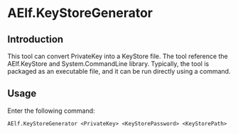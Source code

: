 # AElf.KeyStoreGenerator

## Introduction
This tool can convert PrivateKey into a KeyStore file. The tool reference the AElf.KeyStore and System.CommandLine library. Typically, the tool is packaged as an executable file, and it can be run directly using a command.

## Usage

Enter the following command:
```
AElf.KeyStoreGenerator <PrivateKey> <KeyStorePassword> <KeyStorePath>
```
